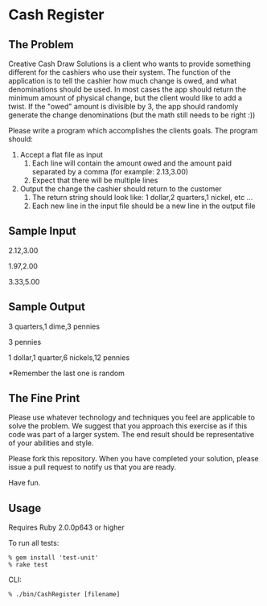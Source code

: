 Cash Register
============

The Problem
-----------
Creative Cash Draw Solutions is a client who wants to provide something different for the cashiers who use their system. The function of the application is to tell the cashier how much change is owed, and what denominations should be used. In most cases the app should return the minimum amount of physical change, but the client would like to add a twist. If the "owed" amount is divisible by 3, the app should randomly generate the change denominations (but the math still needs to be right :))

Please write a program which accomplishes the clients goals. The program should:

1. Accept a flat file as input
	1. Each line will contain the amount owed and the amount paid separated by a comma (for example: 2.13,3.00)
	2. Expect that there will be multiple lines
2. Output the change the cashier should return to the customer
	1. The return string should look like: 1 dollar,2 quarters,1 nickel, etc ...
	2. Each new line in the input file should be a new line in the output file

Sample Input
------------
2.12,3.00

1.97,2.00

3.33,5.00

Sample Output
-------------
3 quarters,1 dime,3 pennies

3 pennies

1 dollar,1 quarter,6 nickels,12 pennies

*Remember the last one is random

The Fine Print
--------------
Please use whatever technology and techniques you feel are applicable to solve the problem. We suggest that you approach this exercise as if this code was part of a larger system. The end result should be representative of your abilities and style.

Please fork this repository. When you have completed your solution, please issue a pull request to notify us that you are ready.

Have fun.


Usage
-----
Requires Ruby 2.0.0p643 or higher

To run all tests:

```
% gem install 'test-unit'
% rake test
```

CLI:

```
% ./bin/CashRegister [filename]
```
